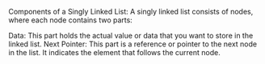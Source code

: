 Components of a Singly Linked List:
A singly linked list consists of nodes, where each node contains two parts:

Data: This part holds the actual value or data that you want to store in the linked list.
Next Pointer: This part is a reference or pointer to the next node in the list. It indicates the element that follows the current node.
